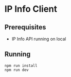 # IP Info Client

## Prerequisites
- IP Info API running on local

## Running
```
npm run install
npm run dev
```